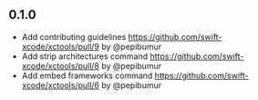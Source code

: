 ## 0.1.0
- Add contributing guidelines https://github.com/swift-xcode/xctools/pull/9 by @pepibumur
- Add strip architectures command https://github.com/swift-xcode/xctools/pull/8 by @pepibumur
- Add embed frameworks command https://github.com/swift-xcode/xctools/pull/6 by @pepibumur
